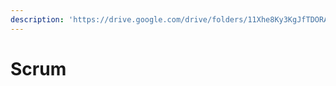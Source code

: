 ```yaml
---
description: 'https://drive.google.com/drive/folders/11Xhe8Ky3KgJfTDORAU0SNhBjC6UjHmmd'
---
```


# Scrum

